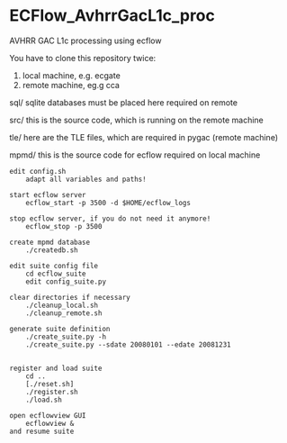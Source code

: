 ECFlow_AvhrrGacL1c_proc
=======================

AVHRR GAC L1c processing using ecflow

You have to clone this repository twice:
1) local machine, e.g. ecgate
2) remote machine, eg.g cca


sql/
    sqlite databases must be placed here
    required on remote


src/
    this is the source code, which
    is running on the remote machine


tle/
    here are the TLE files, which are
    required in pygac (remote machine)


mpmd/
    this is the source code for ecflow
    required on local machine

    edit config.sh
        adapt all variables and paths!

    start ecflow server
        ecflow_start -p 3500 -d $HOME/ecflow_logs

    stop ecflow server, if you do not need it anymore!
        ecflow_stop -p 3500

    create mpmd database
        ./createdb.sh    

    edit suite config file
        cd ecflow_suite
        edit config_suite.py

    clear directories if necessary
        ./cleanup_local.sh
        ./cleanup_remote.sh

    generate suite definition
        ./create_suite.py -h
        ./create_suite.py --sdate 20080101 --edate 20081231


    register and load suite
        cd ..
        [./reset.sh]
        ./register.sh
        ./load.sh

    open ecflowview GUI
        ecflowview &
    and resume suite

